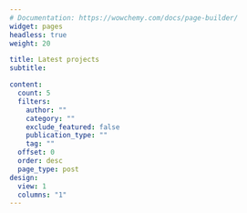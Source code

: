 ```yaml
---
# Documentation: https://wowchemy.com/docs/page-builder/
widget: pages
headless: true
weight: 20

title: Latest projects
subtitle:

content:
  count: 5
  filters:
    author: ""
    category: ""
    exclude_featured: false
    publication_type: ""
    tag: ""
  offset: 0
  order: desc
  page_type: post
design:
  view: 1
  columns: "1"
---
```

